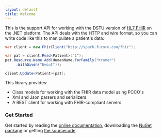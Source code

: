 ```yaml
---
layout: default
title: Welcome
---
```


This is the support API for working with the DSTU version of [HL7 FHIR][1] on the .NET platform. The API deals with the HTTP and wire format, so you can write code like this to manipulate a patient's data: 

``` csharp
var client = new FhirClient("http://spark.furore.com/fhir");

var pat = client.Read<Patient>("1");
pat.Resource.Name.Add(HumanName.ForFamily("Kramer")
     .WithGiven("Ewout"));

client.Update<Patient>(pat);
```

This library provides:
* Class models for working with the FHIR data model using POCO's
* Xml and Json parsers and serializers
* A REST client for working with FHIR-compliant servers

### Get Started ###
Get started by reading the [online documentation](docu-main.html), downloading the [NuGet package][2] or getting [the sourcecode][3]

[1]: http://www.hl7.org/fhir
[2]: http://www.nuget.org/packages/Hl7.Fhir
[3]: http://www.github.com/ewoutkramer/fhir-net-api

